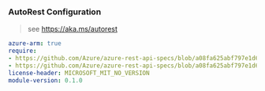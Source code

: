 ### AutoRest Configuration

> see https://aka.ms/autorest

``` yaml
azure-arm: true
require:
- https://github.com/Azure/azure-rest-api-specs/blob/a08fa625abf797e1d6e2e70a1b4f759fbbb271cd/specification/datashare/resource-manager/readme.md
- https://github.com/Azure/azure-rest-api-specs/blob/a08fa625abf797e1d6e2e70a1b4f759fbbb271cd/specification/datashare/resource-manager/readme.go.md
license-header: MICROSOFT_MIT_NO_VERSION
module-version: 0.1.0

```